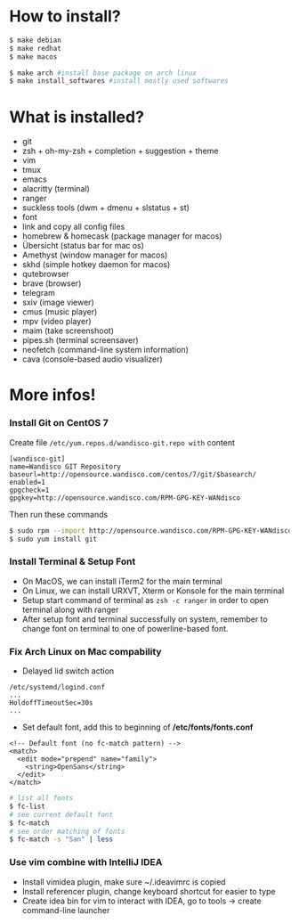 # How to install?
```bash
$ make debian
$ make redhat
$ make macos

$ make arch #install base package on arch linux
$ make install_softwares #install mostly used softwares
```
# What is installed?
- git
- zsh + oh-my-zsh + completion + suggestion + theme
- vim
- tmux
- emacs
- alacritty (terminal)
- ranger
- suckless tools (dwm + dmenu + slstatus + st)
- font
- link and copy all config files
- homebrew & homecask (package manager for macos)
- Übersicht (status bar for mac os)
- Amethyst (window manager for macos)
- skhd (simple hotkey daemon for macos)
- qutebrowser
- brave (browser)
- telegram
- sxiv (image viewer)
- cmus (music player)
- mpv (video player)
- maim (take screenshoot)
- pipes.sh (terminal screensaver)
- neofetch (command-line system information)
- cava (console-based audio visualizer)

# More infos!
### Install Git on CentOS 7
Create file `/etc/yum.repos.d/wandisco-git.repo with` content
```
[wandisco-git]
name=Wandisco GIT Repository
baseurl=http://opensource.wandisco.com/centos/7/git/$basearch/
enabled=1
gpgcheck=1
gpgkey=http://opensource.wandisco.com/RPM-GPG-KEY-WANdisco
```
Then run these commands
``` bash
$ sudo rpm --import http://opensource.wandisco.com/RPM-GPG-KEY-WANdisco
$ sudo yum install git
```
### Install Terminal & Setup Font
- On MacOS, we can install iTerm2 for the main terminal
- On Linux, we can install URXVT, Xterm or Konsole for the main terminal
- Setup start command of terminal as `zsh -c ranger` in order to open terminal along with ranger 
- After setup font and terminal successfully on system, remember to change font on terminal to one of powerline-based font.

### Fix Arch Linux on Mac compability
- Delayed lid switch action
```
/etc/systemd/logind.conf
...
HoldoffTimeoutSec=30s
...
```
- Set default font, add this to beginning of **/etc/fonts/fonts.conf**
```
<!-- Default font (no fc-match pattern) -->
<match>
  <edit mode="prepend" name="family">
    <string>OpenSans</string>
  </edit>
</match>
```
```bash
# list all fonts
$ fc-list
# see current default font
$ fc-match
# see order matching of fonts
$ fc-match -s "San" | less
```

### Use vim combine with IntelliJ IDEA
- Install vimidea plugin, make sure ~/.ideavimrc is copied
- Install referencer plugin, change keyboard shortcut for easier to type
- Create idea bin for vim to interact with IDEA, go to tools -> create command-line launcher
